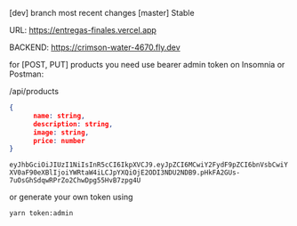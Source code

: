 [dev] branch most recent changes
[master] Stable

URL: https://entregas-finales.vercel.app

BACKEND: https://crimson-water-4670.fly.dev


for [POST, PUT] products you need use bearer admin token on Insomnia or Postman:

/api/products

```json
{
      name: string,
      description: string,
      image: string,
      price: number
}
```

`eyJhbGciOiJIUzI1NiIsInR5cCI6IkpXVCJ9.eyJpZCI6MCwiY2FydF9pZCI6bnVsbCwiYXV0aF90eXBlIjoiYWRtaW4iLCJpYXQiOjE2ODI3NDU2NDB9.pHkFA2GUs-7uOsGhSdqwRPrZo2ChwDpg55HvB7zpg4U`

or generate your own token using

`yarn token:admin`

